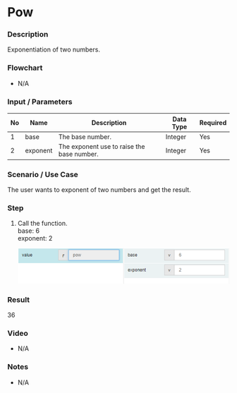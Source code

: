 ﻿# Pow

### Description

Exponentiation of two numbers.

### Flowchart

- N/A 

### Input / Parameters

| No | Name | Description | Data Type | Required |
| ------ | ------ | ------ |------ | ------ |
| 1 | base | The base number. | Integer | Yes  |
| 2 | exponent | The exponent use to raise the base number. | Integer | Yes  |

### Scenario / Use Case

The user wants to exponent of two numbers and get the result.
<br />

### Step

1. Call the function.
    <br />
    base: 6<br />
    exponent: 2<br />
    
    ![](../../../../document/function/Math/pow/pow-step-1.png?raw=true)

### Result

36

### Video

- N/A

<!--[![Video](http://i.imgur.com/Ot5DWAW.png)](https://youtu.be/StTqXEQ2l-Y?t=35s)-->


### Notes

- N/A